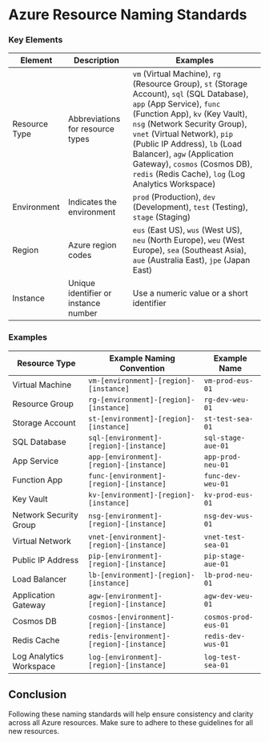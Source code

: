 # Azure Resource Naming Standards

### Key Elements

| Element       | Description                       | Examples                                    |
|---------------|-----------------------------------|---------------------------------------------|
| Resource Type | Abbreviations for resource types  | `vm` (Virtual Machine), `rg` (Resource Group), `st` (Storage Account), `sql` (SQL Database), `app` (App Service), `func` (Function App), `kv` (Key Vault), `nsg` (Network Security Group), `vnet` (Virtual Network), `pip` (Public IP Address), `lb` (Load Balancer), `agw` (Application Gateway), `cosmos` (Cosmos DB), `redis` (Redis Cache), `log` (Log Analytics Workspace) |
| Environment   | Indicates the environment         | `prod` (Production), `dev` (Development), `test` (Testing), `stage` (Staging) |
| Region        | Azure region codes                | `eus` (East US), `wus` (West US), `neu` (North Europe), `weu` (West Europe), `sea` (Southeast Asia), `aue` (Australia East), `jpe` (Japan East) |
| Instance      | Unique identifier or instance number | Use a numeric value or a short identifier |

### Examples

| Resource Type       | Example Naming Convention       | Example Name         |
|---------------------|---------------------------------|----------------------|
| Virtual Machine     | `vm-[environment]-[region]-[instance]` | `vm-prod-eus-01`     |
| Resource Group      | `rg-[environment]-[region]-[instance]` | `rg-dev-weu-01`      |
| Storage Account     | `st-[environment]-[region]-[instance]` | `st-test-sea-01`     |
| SQL Database        | `sql-[environment]-[region]-[instance]` | `sql-stage-aue-01`   |
| App Service         | `app-[environment]-[region]-[instance]` | `app-prod-neu-01`    |
| Function App        | `func-[environment]-[region]-[instance]` | `func-dev-weu-01`    |
| Key Vault           | `kv-[environment]-[region]-[instance]` | `kv-prod-eus-01`     |
| Network Security Group | `nsg-[environment]-[region]-[instance]` | `nsg-dev-wus-01`     |
| Virtual Network     | `vnet-[environment]-[region]-[instance]` | `vnet-test-sea-01`   |
| Public IP Address   | `pip-[environment]-[region]-[instance]` | `pip-stage-aue-01`   |
| Load Balancer       | `lb-[environment]-[region]-[instance]` | `lb-prod-neu-01`     |
| Application Gateway | `agw-[environment]-[region]-[instance]` | `agw-dev-weu-01`     |
| Cosmos DB           | `cosmos-[environment]-[region]-[instance]` | `cosmos-prod-eus-01` |
| Redis Cache         | `redis-[environment]-[region]-[instance]` | `redis-dev-wus-01`   |
| Log Analytics Workspace | `log-[environment]-[region]-[instance]` | `log-test-sea-01`    |

## Conclusion
Following these naming standards will help ensure consistency and clarity across all Azure resources. Make sure to adhere to these guidelines for all new resources.